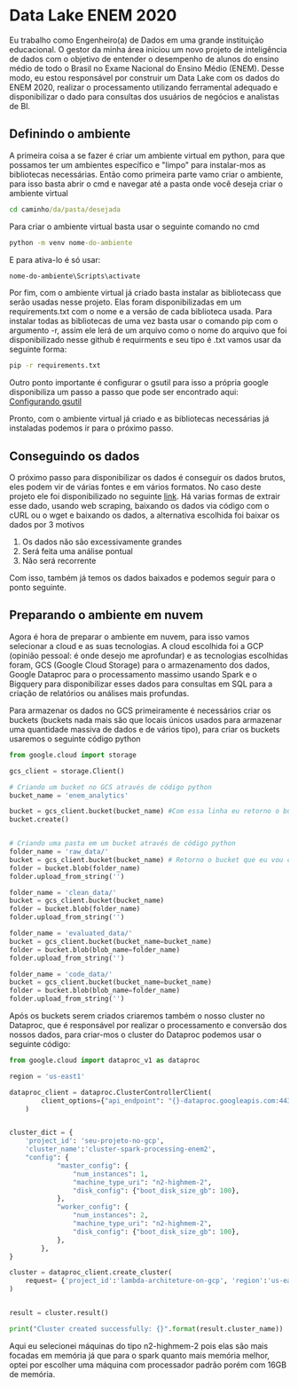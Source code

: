 # Data Lake ENEM 2020
Eu trabalho como Engenheiro(a) de Dados em uma grande instituição educacional. O gestor da minha área iniciou um novo projeto de inteligência de dados com o objetivo de entender o desempenho de alunos do ensino médio de todo o Brasil no Exame Nacional do Ensino Médio (ENEM). Desse modo, eu estou responsável por construir um Data Lake com os dados do ENEM 2020, realizar o processamento utilizando ferramental adequado e disponibilizar o dado para consultas dos usuários de negócios e analistas de BI.
## Definindo o ambiente
A primeira coisa a se fazer é criar um ambiente virtual em python, para que possamos ter um ambientes específico e "limpo" para instalar-mos as bibliotecas necessárias. Então como primeira parte vamo criar o ambiente, para isso basta abrir o cmd e navegar até a pasta onde você deseja criar o ambiente virtual
```cmd
cd caminho/da/pasta/desejada
```
Para criar o ambiente virtual basta usar o seguinte comando no cmd
```cmd
python -m venv nome-do-ambiente
```
E para ativa-lo é só usar:
```cmd
nome-do-ambiente\Scripts\activate
```
Por fim, com o ambiente virtual já criado basta instalar as bibliotecass que serão usadas nesse projeto. Elas foram disponibilizadas em um requirements.txt com o nome e a versão de cada biblioteca usada. Para instalar todas as bibliotecas de uma vez basta usar o comando pip com o argumento -r, assim ele lerá de um arquivo como o nome do arquivo que foi disponibilizado nesse github é requirments e seu tipo é .txt vamos usar da seguinte forma:
```cmd
pip -r requirements.txt
```
Outro ponto importante é configurar o gsutil para isso a própria google disponibiliza um passo a passo que pode ser encontrado aqui: [Configurando gsutil](https://cloud.google.com/storage/docs/gsutil_install?hl=pt-br)

Pronto, com o ambiente virtual já criado e as bibliotecas necessárias já instaladas podemos ir para o próximo passo.

## Conseguindo os dados
O próximo passo para disponibilizar os dados é conseguir os dados brutos, eles podem vir de várias fontes e em vários formatos. No caso deste projeto ele foi disponibilizado no seguinte [link](https://www.gov.br/inep/pt-br/acesso-a-informacao/dados-abertos/microdados/enem). Há varias formas de extrair esse dado, usando web scraping, baixando os dados via código com o cURL ou o wget e baixando os dados, a alternativa escolhida foi baixar os dados por 3 motivos
1. Os dados não são excessivamente grandes
2. Será feita uma análise pontual
3. Não será recorrente

Com isso, também já temos os dados baixados e podemos seguir para o ponto seguinte.

## Preparando o ambiente em nuvem
Agora é hora de preparar o ambiente em nuvem, para isso vamos selecionar a cloud e as suas tecnologias. A cloud escolhida foi a GCP (opinião pessoal: é onde desejo me aprofundar) e as tecnologias escolhidas foram, GCS (Google Cloud Storage) para o armazenamento dos dados, Google Dataproc para o processamento massimo usando Spark e o Bigquery para disponibilizar esses dados para consultas em SQL para a criação de relatórios ou análises mais profundas.

Para armazenar os dados no GCS primeiramente é necessários criar os buckets (buckets nada mais são que locais únicos usados para armazenar uma quantidade massiva de dados e de vários tipo), para criar os buckets usaremos o seguinte código python

```python
from google.cloud import storage

gcs_client = storage.Client()

# Criando um bucket no GCS através de código python
bucket_name = 'enem_analytics'

bucket = gcs_client.bucket(bucket_name) #Com essa linha eu retorno o bucket que eu quero criar
bucket.create()


# Criando uma pasta em um bucket através de código python
folder_name = 'raw_data/'
bucket = gcs_client.bucket(bucket_name) # Retorno o bucket que eu vou criar a pasta
folder = bucket.blob(folder_name) 
folder.upload_from_string('')

folder_name = 'clean_data/'
bucket = gcs_client.bucket(bucket_name)
folder = bucket.blob(folder_name) 
folder.upload_from_string('')

folder_name = 'evaluated_data/'
bucket = gcs_client.bucket(bucket_name=bucket_name)
folder = bucket.blob(blob_name=folder_name)
folder.upload_from_string('')

folder_name = 'code_data/'
bucket = gcs_client.bucket(bucket_name=bucket_name)
folder = bucket.blob(blob_name=folder_name)
folder.upload_from_string('')
```

Após os buckets serem criados criaremos também o nosso cluster no Dataproc, que é responsável por realizar o processamento e conversão dos nossos dados, para criar-mos o cluster do Dataproc podemos usar o seguinte código:

```python
from google.cloud import dataproc_v1 as dataproc

region = 'us-east1'

dataproc_client = dataproc.ClusterControllerClient(
        client_options={"api_endpoint": "{}-dataproc.googleapis.com:443".format(region)}
    )


cluster_dict = {
    'project_id': 'seu-projeto-no-gcp',
    'cluster_name':'cluster-spark-processing-enem2',
    "config": {
            "master_config": {
                "num_instances": 1,
                "machine_type_uri": "n2-highmem-2",
                "disk_config": {"boot_disk_size_gb": 100},
            },
            "worker_config": {
                "num_instances": 2,
                "machine_type_uri": "n2-highmem-2",
                "disk_config": {"boot_disk_size_gb": 100},
            },
        },
}

cluster = dataproc_client.create_cluster(
    request= {'project_id':'lambda-architeture-on-gcp', 'region':'us-east1', 'cluster': cluster_dict}
)


result = cluster.result()

print("Cluster created successfully: {}".format(result.cluster_name))
```
Aqui eu selecionei máquinas do tipo n2-highmem-2 pois elas são mais focadas em memória já que para o spark quanto mais memória melhor, optei por escolher uma máquina com processador padrão porém com 16GB de memória.




















